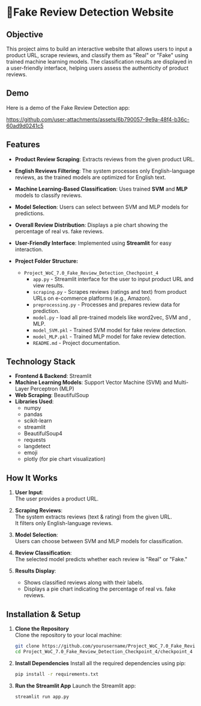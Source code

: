 # 🛒Fake Review Detection Website

## Objective

This project aims to build an interactive website that allows users to input a product URL, scrape reviews, and classify them as "Real" or "Fake" using trained machine learning models. The classification results are displayed in a user-friendly interface, helping users assess the authenticity of product reviews. 

## Demo

Here is a demo of the Fake Review Detection app:

https://github.com/user-attachments/assets/6b790057-9e9a-48f4-b36c-60ad9d0241c5


## Features

- **Product Review Scraping**: Extracts reviews from the given product URL.
- **English Reviews Filtering**: The system processes only English-language reviews, as the trained models are optimized for English text.
- **Machine Learning-Based Classification**: Uses trained **SVM** and **MLP** models to classify reviews.
- **Model Selection**: Users can select between SVM and MLP models for predictions.
- **Overall Review Distribution**: Displays a pie chart showing the percentage of real vs. fake reviews.
- **User-Friendly Interface**: Implemented using **Streamlit** for easy interaction.

  
- **Project Folder Structure:**
  - `Project_WoC_7.0_Fake_Review_Detection_Chechpoint_4`
    - `app.py` - Streamlit interface for the user to input product URL and view results.
    - `scraping.py` - Scrapes reviews (ratings and text) from product URLs on e-commerce platforms (e.g., Amazon).
    - `preprocessing.py` - Processes and prepares review data for prediction.
    - `model.py` - load all pre-trained models like word2vec, SVM and , MLP.
    - `model_SVM.pkl` - Trained SVM model for fake review detection.
    - `model_MLP.pkl` - Trained MLP model for fake review detection.
    - `README.md` - Project documentation.


## Technology Stack

- **Frontend & Backend**: Streamlit
- **Machine Learning Models**: Support Vector Machine (SVM) and Multi-Layer Perceptron (MLP)
- **Web Scraping**: BeautifulSoup
- **Libraries Used**:
  - numpy
  - pandas
  - scikit-learn
  - streamlit
  - BeautifulSoup4
  - requests
  - langdetect
  - emoji
  - plotly (for pie chart visualization)

## How It Works

1. **User Input**:  
   The user provides a product URL.

2. **Scraping Reviews**:  
   The system extracts reviews (text & rating) from the given URL.  
   It filters only English-language reviews.

3. **Model Selection**:  
   Users can choose between SVM and MLP models for classification.

4. **Review Classification**:  
   The selected model predicts whether each review is "Real" or "Fake."

5. **Results Display**:  
   - Shows classified reviews along with their labels.
   - Displays a pie chart indicating the percentage of real vs. fake reviews.

## Installation & Setup

1. **Clone the Repository**  
   Clone the repository to your local machine:
   ```bash
   git clone https://github.com/yourusername/Project_WoC_7.0_Fake_Review_Detection_Checkpoint_4.git
   cd Project_WoC_7.0_Fake_Review_Detection_Checkpoint_4/checkpoint_4
2. **Install Dependencies**
  Install all the required dependencies using pip:
   ```bash
   pip install -r requirements.txt
3. **Run the Streamlit App**
   Launch the Streamlit app:
   ```bash
   streamlit run app.py





   
